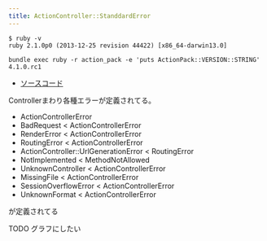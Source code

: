 ```yaml
---
title: ActionController::StanddardError
---
```


```
$ ruby -v
ruby 2.1.0p0 (2013-12-25 revision 44422) [x86_64-darwin13.0]
```

```
bundle exec ruby -r action_pack -e 'puts ActionPack::VERSION::STRING'
4.1.0.rc1
```

* [ソースコード](https://github.com/rails/rails/blob/v4.1.0.rc1/actionpack/lib/action_controller/metal/exceptions.rb)

Controllerまわり各種エラーが定義されてる。

* ActionControllerError
* BadRequest < ActionControllerError
* RenderError < ActionControllerError
* RoutingError < ActionControllerError
* ActionController::UrlGenerationError < RoutingError
* NotImplemented < MethodNotAllowed
* UnknownController < ActionControllerError
* MissingFile < ActionControllerError
* SessionOverflowError < ActionControllerError
* UnknownFormat < ActionControllerError

が定義されてる

TODO グラフにしたい
